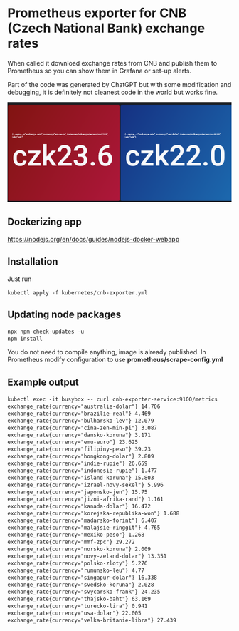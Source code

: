# Prometheus exporter for CNB (Czech National Bank) exchange rates
When called it download exchange rates from CNB and publish them to Prometheus so you can show them in Grafana
or set-up alerts.

Part of the code was generated by ChatGPT but with some modification and debugging, it is definitely not cleanest
code in the world but works fine.

![Logo](https://raw.githubusercontent.com/koss822/misc/master/imgs/cnb-exporter.png "Grafana")

## Dockerizing app
https://nodejs.org/en/docs/guides/nodejs-docker-webapp

## Installation
Just run 
```
kubectl apply -f kubernetes/cnb-exporter.yml
```

## Updating node packages
```
npx npm-check-updates -u
npm install
```

You do not need to compile anything, image is already published. In Prometheus modify configuration to use
**prometheus/scrape-config.yml**

## Example output
```
kubectl exec -it busybox -- curl cnb-exporter-service:9100/metrics
exchange_rate{currency="australie-dolar"} 14.706
exchange_rate{currency="brazilie-real"} 4.469
exchange_rate{currency="bulharsko-lev"} 12.079
exchange_rate{currency="cina-zen-min-pi"} 3.087
exchange_rate{currency="dansko-koruna"} 3.171
exchange_rate{currency="emu-euro"} 23.625
exchange_rate{currency="filipiny-peso"} 39.23
exchange_rate{currency="hongkong-dolar"} 2.809
exchange_rate{currency="indie-rupie"} 26.659
exchange_rate{currency="indonesie-rupie"} 1.477
exchange_rate{currency="island-koruna"} 15.803
exchange_rate{currency="izrael-novy-sekel"} 5.996
exchange_rate{currency="japonsko-jen"} 15.75
exchange_rate{currency="jizni-afrika-rand"} 1.161
exchange_rate{currency="kanada-dolar"} 16.472
exchange_rate{currency="korejska-republika-won"} 1.688
exchange_rate{currency="madarsko-forint"} 6.407
exchange_rate{currency="malajsie-ringgit"} 4.765
exchange_rate{currency="mexiko-peso"} 1.268
exchange_rate{currency="mmf-zpc"} 29.272
exchange_rate{currency="norsko-koruna"} 2.009
exchange_rate{currency="novy-zeland-dolar"} 13.351
exchange_rate{currency="polsko-zloty"} 5.276
exchange_rate{currency="rumunsko-leu"} 4.77
exchange_rate{currency="singapur-dolar"} 16.338
exchange_rate{currency="svedsko-koruna"} 2.028
exchange_rate{currency="svycarsko-frank"} 24.235
exchange_rate{currency="thajsko-baht"} 63.169
exchange_rate{currency="turecko-lira"} 0.941
exchange_rate{currency="usa-dolar"} 22.005
exchange_rate{currency="velka-britanie-libra"} 27.439
```
